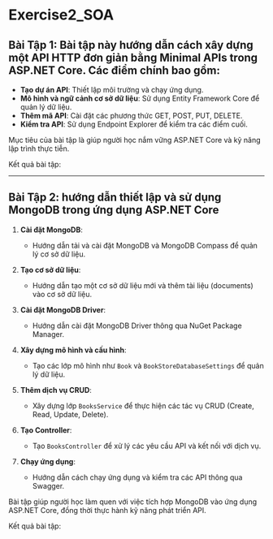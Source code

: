 # Exercise2_SOA
## Bài Tập 1: Bài tập này hướng dẫn cách xây dựng một API HTTP đơn giản bằng **Minimal APIs** trong ASP.NET Core. Các điểm chính bao gồm:

- **Tạo dự án API**: Thiết lập môi trường và chạy ứng dụng.
- **Mô hình và ngữ cảnh cơ sở dữ liệu**: Sử dụng Entity Framework Core để quản lý dữ liệu.
- **Thêm mã API**: Cài đặt các phương thức GET, POST, PUT, DELETE.
- **Kiểm tra API**: Sử dụng Endpoint Explorer để kiểm tra các điểm cuối.

Mục tiêu của bài tập là giúp người học nắm vững ASP.NET Core và kỹ năng lập trình thực tiễn.

Kết quả bài tập: 

---

## Bài Tập 2: hướng dẫn thiết lập và sử dụng **MongoDB** trong ứng dụng ASP.NET Core

1. **Cài đặt MongoDB**:
   - Hướng dẫn tải và cài đặt MongoDB và MongoDB Compass để quản lý cơ sở dữ liệu.

2. **Tạo cơ sở dữ liệu**:
   - Hướng dẫn tạo một cơ sở dữ liệu mới và thêm tài liệu (documents) vào cơ sở dữ liệu.

3. **Cài đặt MongoDB Driver**:
   - Hướng dẫn cài đặt MongoDB Driver thông qua NuGet Package Manager.

4. **Xây dựng mô hình và cấu hình**:
   - Tạo các lớp mô hình như `Book` và `BookStoreDatabaseSettings` để quản lý dữ liệu.

5. **Thêm dịch vụ CRUD**:
   - Xây dựng lớp `BooksService` để thực hiện các tác vụ CRUD (Create, Read, Update, Delete).

6. **Tạo Controller**:
   - Tạo `BooksController` để xử lý các yêu cầu API và kết nối với dịch vụ.

7. **Chạy ứng dụng**:
   - Hướng dẫn cách chạy ứng dụng và kiểm tra các API thông qua Swagger.

Bài tập giúp người học làm quen với việc tích hợp MongoDB vào ứng dụng ASP.NET Core, đồng thời thực hành kỹ năng phát triển API.

Kết quả bài tập: 
